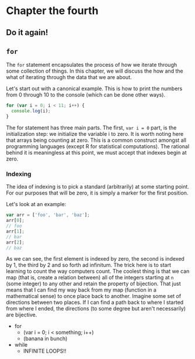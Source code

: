 Chapter the fourth
===================
Do it again!
-------------

## `for`

The `for` statement encapsulates the process of how we iterate through
some collection of things. In this chapter, we will discuss the how and
the what of iterating through the data that we are about.

Let's start out with a canonical example. This is how to print the
numbers from 0 through 10 to the console (which can be done other ways).

```js
for (var i = 0; i < 11; i++) {
  console.log(i);
}
```

The for statement has three main parts. The first, `var i = 0` part, is
the initialization step: we initialize the variable i to zero. It is
worth noting here that arrays being counting at zero. This is a common
construct amongst all programming languages (except R for statistical
computations). The rational behind it is meaningless at this point, we
must accept that indexes begin at zero.

### Indexing

The idea of indexing is to pick a standard (arbitrarily) at some
starting point. For our purposes that will be zero, it is simply a
marker for the first position.

Let's look at an example:

```js
var arr = ['foo', 'bar', 'baz'];
arr[0];
// foo
arr[1];
// bar
arr[2];
// baz
```

As we can see, the first element is indexed by zero, the second is
indexed by 1, the third by 2 and so forth ad infinitum. The trick here
is to start learning to count the way computers count. The coolest thing
is that we can map (that is, create a relation between) all of the
integers starting at `n` (some integer) to any other and retain the
property of bijection. That just means that I can find my way back from
my map (function in a mathematical sense) to once place back to another.
Imagine some set of directions between two places. If I can find a path
back to where I started from where I ended, the directions (to some
degree but aren't necessarily) are bijective.
- for
    - (var i = 0; i < something; i++)
    - (banana in bunch)
- while
    - INFINITE LOOPS!!
